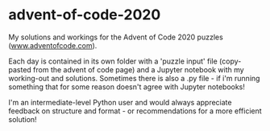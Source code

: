 # advent-of-code-2020
My solutions and workings for the Advent of Code 2020 puzzles (www.adventofcode.com).

Each day is contained in its own folder with a 'puzzle input' file (copy-pasted from the advent of code page) and a Jupyter notebook with my working-out and solutions. Sometimes there is also a .py file - if i'm running something that for some reason doesn't agree with Jupyter notebooks!

I'm an intermediate-level Python user and would always appreciate feedback on structure and format - or recommendations for a more efficient solution! 
